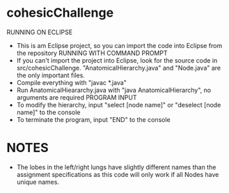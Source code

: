 # cohesicChallenge
RUNNING ON ECLIPSE
- This is am Eclipse project, so you can import the code into Eclipse from the repository
RUNNING WITH COMMAND PROMPT
- If you can't import the project into Eclipse, look for the source code in src/cohesicChallenge.  "AnatomicalHierarchy.java" and "Node.java" are the only important files.
- Compile everything with "javac *.java"
- Run AnatomicalHieararchy.java with "java AnatomicalHierarchy", no arguments are required
PROGRAM INPUT
- To modify the hierarchy, input "select [node name]" or "deselect [node name]" to the console
- To terminate the program, input "END" to the console

# NOTES
- The lobes in the left/right lungs have slightly different names than the assignment specifications as this code will only work if all Nodes have unique names.